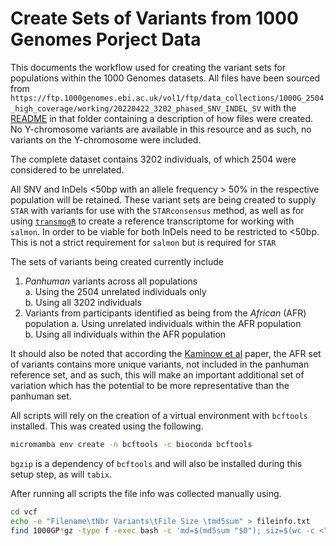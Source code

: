 # Create Sets of Variants from 1000 Genomes Porject Data

This documents the workflow used for creating the variant sets for populations within the 1000 Genomes datasets.
All files have been sourced from `https://ftp.1000genomes.ebi.ac.uk/vol1/ftp/data_collections/1000G_2504_high_coverage/working/20220422_3202_phased_SNV_INDEL_SV` with the [README](https://ftp.1000genomes.ebi.ac.uk/vol1/ftp/data_collections/1000G_2504_high_coverage/working/20220422_3202_phased_SNV_INDEL_SV/README_1kGP_phased_panel_110722.pdf) in that folder containing a description of how files were created.
No Y-chromosome variants are available in this resource and as such, no variants on the Y-chromosome were included.

The complete dataset contains 3202 individuals, of which 2504 were considered to be unrelated.


All SNV and InDels <50bp with an allele frequency > 50% in the respective population will be retained.
These variant sets are being created to supply `STAR` with variants for use with the `STARconsensus` method, as well as for using [`transmogR`](https://github.com/smped/transmogR) to create a reference transcriptome for working with `salmon`.
In order to be viable for both InDels need to be restricted to <50bp.
This is not a strict requirement for `salmon` but is required for `STAR`

The sets of variants being created currently include

1. *Panhuman* variants across all populations  
	a. Using the 2504 unrelated individuals only  
  	b. Using all 3202 individuals
2. Variants from participants identified as being from the *African* (AFR) population
   a. Using unrelated individuals within the AFR population  
   b. Using all individuals within the AFR population

It should also be noted that according the [Kaminow et al](http://dx.doi.org/10.1101/gr.275613.121) paper, the AFR set of variants contains more unique variants, not included in the panhuman reference set, and as such, this will make an important additional set of variation which has the potential to be more representative than the panhuman set.

All scripts will rely on the creation of a virtual environment with `bcftools` installed.
This was created using the following.

```bash
micromamba env create -n bcftools -c bioconda bcftools
```

`bgzip` is a dependency of `bcftools` and will also be installed during this setup step, as will `tabix`.

After running all scripts the file info was collected manually using.

```bash
cd vcf
echo -e "Filename\tNbr Variants\tFile Size \tmd5sum" > fileinfo.txt
find 1000GP*gz -type f -exec bash -c 'md=$(md5sum "$0"); siz=$(wc -c <"$0"); ln=$(zcat <"$0" | egrep -vc "^#"); echo ${md} ${ln} $((${siz}/1048576))MB' {} \; | awk -v OFS='\t' '{print $2,$3,$4,$1}' >> fileinfo.txt
```